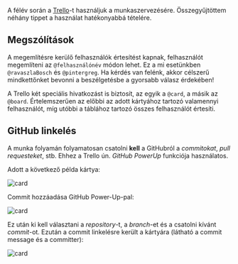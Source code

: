 A félév során a [Trello](https://trello.com/szfmv2017tavasz)-t használjuk a munkaszervezésére. Összegyűjtöttem néhány tippet a használat hatékonyabbá tételére.

## Megszólítások

A megemlítésre kerülő felhasználók értesítést kapnak, felhasználót megemlíteni az `@felhasználónév` módon lehet. Ez a mi esetünkben `@ravaszlaBosch` és `@pintergreg`. Ha kérdés van felénk, akkor célszerű mindkettőnket bevonni a beszélgetésbe a gyorsabb válasz érdekében!

A Trello két speciális hivatkozást is biztosít, az egyik a `@card`, a másik az `@board`. Értelemszerűen az előbbi az adott kártyához tartozó valamennyi felhasználót, míg utóbbi a táblához tartozó összes felhasználót értesíti.

## GitHub linkelés

A munka folyamán folyamatosan csatolni **kell** a GitHubról a *commitokat*, *pull requesteket*, stb. Ehhez a Trello ún. *GitHub PowerUp* funkciója használatos.

Adott a következő példa kártya:

![card](https://raw.githubusercontent.com/SzFMV2017-Tavasz/documentation/master/card.png)

Commit hozzáadása GitHub Power-Up-pal:

![card](https://raw.githubusercontent.com/SzFMV2017-Tavasz/documentation/master/github_powerup.png)

Ez után ki kell választani a *repository*-t, a *branch*-et és a csatolni kívánt *commit*-ot. Ezután a commit linkelésre került a kártyára (látható a commit message és a committer):

![card](https://raw.githubusercontent.com/SzFMV2017-Tavasz/documentation/master/commit_added.png)